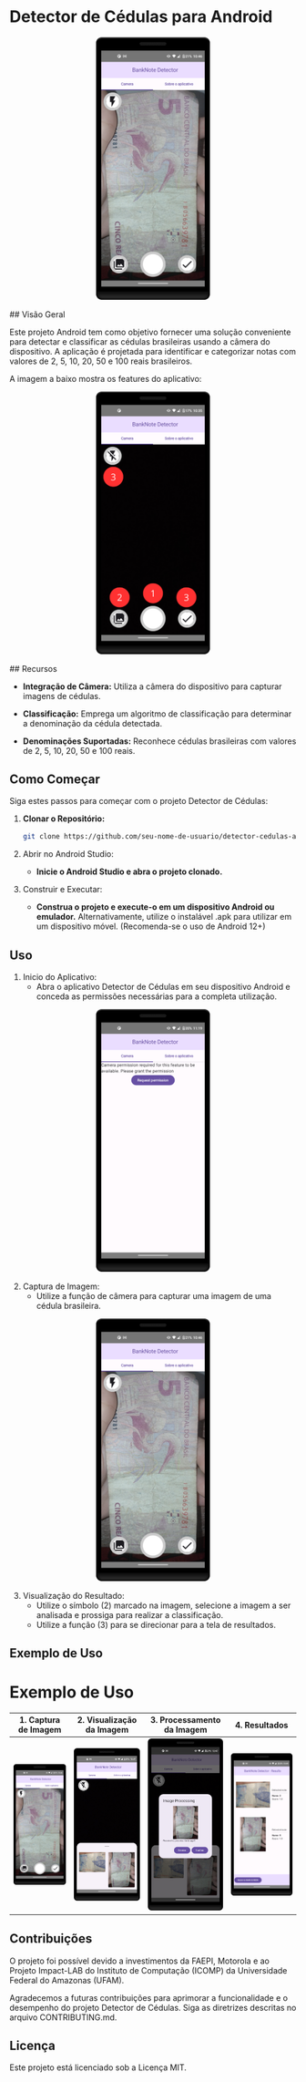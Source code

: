 # Detector de Cédulas para Android

<p align="center">
  <img src="images/nota_5.png" alt="Features do aplicativo" width="200">
</p>
## Visão Geral

Este projeto Android tem como objetivo fornecer uma solução conveniente para detectar e classificar as cédulas brasileiras usando a câmera do dispositivo. A aplicação é projetada para identificar e categorizar notas com valores de 2, 5, 10, 20, 50 e 100 reais brasileiros.

A imagem a baixo mostra os features do aplicativo:

<p align="center">
  <img src="images/camera_features.png" alt="Features do aplicativo" width="200">
</p>
## Recursos

- **Integração de Câmera:** Utiliza a câmera do dispositivo para capturar imagens de cédulas.

- **Classificação:** Emprega um algoritmo de classificação para determinar a denominação da cédula detectada.

- **Denominações Suportadas:** Reconhece cédulas brasileiras com valores de 2, 5, 10, 20, 50 e 100 reais.

## Como Começar

Siga estes passos para começar com o projeto Detector de Cédulas:

1. **Clonar o Repositório:**
   ```bash
   git clone https://github.com/seu-nome-de-usuario/detector-cedulas-android.git
   ```
2. Abrir no Android Studio:
    - **Inicie o Android Studio e abra o projeto clonado.**

3. Construir e Executar:
    - **Construa o projeto e execute-o em um dispositivo Android ou emulador.**
Alternativamente, utilize o instalável .apk para utilizar em um dispositivo móvel. (Recomenda-se o uso de Android 12+)


## Uso

1. Inicio do Aplicativo:
    - Abra o aplicativo Detector de Cédulas em seu dispositivo Android e conceda as permissões necessárias para a completa utilização.

  <p align="center">
  <img src="images/main_screen.png" alt="Features do aplicativo" width="200">
</p>

2. Captura de Imagem:
    - Utilize a função de câmera para capturar uma imagem de uma cédula brasileira.

<p align="center">
  <img src="images/nota_5.png" alt="Features do aplicativo" width="200">
</p>

3. Visualização do Resultado:
   - Utilize o símbolo (2) marcado na imagem, selecione a imagem a ser analisada e prossiga para realizar a classificação.
   - Utilize a função (3) para se direcionar para a tela de resultados.

## Exemplo de Uso

# Exemplo de Uso

| 1. Captura de Imagem | 2. Visualização da Imagem | 3. Processamento da Imagem | 4. Resultados |
|-----------------------|---------------------------|-----------------------------|---------------|
| <img src="images/nota_5.png" alt="Captura" width="200"> | <img src="images/results_nota_5.png" alt="Visualização" width="200"> | <img src="images/processing_nota_5.png" alt="Processamento" width="200"> | <img src="images/classified_nota_5.png" alt="Resultados" width="200"> |




## Contribuições
  O projeto foi possível devido a investimentos da FAEPI, Motorola e ao Projeto Impact-LAB do Instituto de Computação (ICOMP) da Universidade Federal do Amazonas (UFAM).
  
  Agradecemos a futuras contribuições para aprimorar a funcionalidade e o desempenho do projeto Detector de Cédulas. 
  Siga as diretrizes descritas no arquivo CONTRIBUTING.md.
  
## Licença

Este projeto está licenciado sob a Licença MIT.

